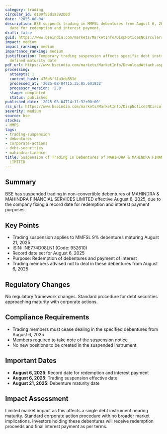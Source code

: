 ```yaml
---
category: trading
circular_id: d100f55d1a392b0d
date: '2025-08-04'
description: BSE suspends trading in MMFSL debentures from August 6, 2025 due to record
  date for redemption and interest payment.
draft: false
guid: https://www.bseindia.com/markets/MarketInfo/DispNoticesNCirculars.aspx?Noticeid={CF2988DF-E63C-4AFA-B005-EA1FAC2DDC44}&noticeno=20250804-53&dt=08/04/2025&icount=53&totcount=55&flag=0
impact: medium
impact_ranking: medium
importance_ranking: medium
justification: Temporary trading suspension affects specific debt instrument with
  defined maturity date
pdf_url: https://www.bseindia.com/markets/MarketInfo/DownloadAttach.aspx?id=20250804-53&attachedId=
processing:
  attempts: 1
  content_hash: 476b5ff1a3eb851d
  processed_at: '2025-08-04T15:35:05.601832'
  processor_version: '2.0'
  stage: completed
  status: published
published_date: '2025-08-04T14:11:32+00:00'
rss_url: https://www.bseindia.com/markets/MarketInfo/DispNoticesNCirculars.aspx?Noticeid={CF2988DF-E63C-4AFA-B005-EA1FAC2DDC44}&noticeno=20250804-53&dt=08/04/2025&icount=53&totcount=55&flag=0
severity: medium
source: bse
stocks:
- MMFS
tags:
- trading-suspension
- debentures
- corporate-actions
- debt-securities
- mahindra-finance
title: Suspension of Trading in Debentures of MAHINDRA & MAHINDRA FINANCIAL SERVICES
  LIMITED
---
```


## Summary

BSE has suspended trading in non-convertible debentures of MAHINDRA & MAHINDRA FINANCIAL SERVICES LIMITED effective August 6, 2025, due to the company fixing a record date for redemption and interest payment purposes.

## Key Points

- Trading suspension applies to MMFSL 9% debentures maturing August 21, 2025
- ISIN: INE774D08LN1 (Code: 952610)
- Record date set for August 6, 2025
- Purpose: Redemption of debentures and payment of interest
- Trading members advised not to deal in these debentures from August 6, 2025

## Regulatory Changes

No regulatory framework changes. Standard procedure for debt securities approaching maturity with corporate actions.

## Compliance Requirements

- Trading members must cease dealing in the specified debentures from August 6, 2025
- Members required to take note of the suspension notice
- No new positions to be created in the suspended instrument

## Important Dates

- **August 6, 2025**: Record date for redemption and interest payment
- **August 6, 2025**: Trading suspension effective date
- **August 21, 2025**: Debenture maturity date

## Impact Assessment

Limited market impact as this affects a single debt instrument nearing maturity. Standard corporate action procedure with no broader market implications. Investors holding these debentures will receive redemption proceeds and final interest payment as per terms.